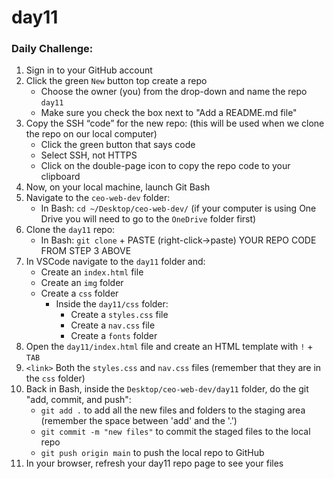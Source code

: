 # day11 #

### Daily Challenge: ###
1. Sign in to your GitHub account
2. Click the green `New` button top create a repo
    - Choose the owner (you) from the drop-down and name the repo `day11`
    - Make sure you check the box next to "Add a README.md file"
3. Copy the SSH “code” for the new repo: (this will be used when we clone the repo on our local computer)
    - Click the green button that says code
    - Select SSH, not HTTPS
    - Click on the double-page icon to copy the repo code to your clipboard
4. Now, on your local machine, launch Git Bash
5. Navigate to the `ceo-web-dev` folder:
    - In Bash: `cd ~/Desktop/ceo-web-dev/` (if your computer is using One Drive you will need to go to the `OneDrive` folder first)
6. Clone the `day11` repo:
    - In Bash: `git clone` + PASTE (right-click->paste) YOUR REPO CODE FROM STEP 3 ABOVE
7. In VSCode navigate to the `day11` folder and:
    - Create an `index.html` file 
    - Create an `img` folder
    - Create a `css` folder
        - Inside the `day11/css` folder: 
            - Create a `styles.css` file
            - Create a `nav.css` file
            - Create a `fonts` folder
8. Open the `day11/index.html` file and create an HTML template with `!` + `TAB`
9. `<link>` Both the `styles.css` and `nav.css` files (remember that they are in the `css` folder)
10. Back in Bash, inside the `Desktop/ceo-web-dev/day11` folder, do the git "add, commit, and push":
    - `git add .` to add all the new files and folders to the staging area (remember the space between 'add' and the '.')
    - `git commit -m "new files"` to commit the staged files to the local repo
    - `git push origin main` to push the local repo to GitHub
11. In your browser, refresh your day11 repo page to see your files